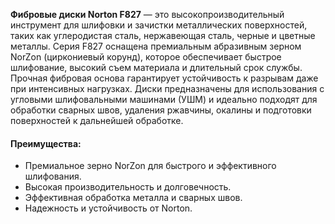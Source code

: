 **Фибровые диски Norton F827** — это высокопроизводительный инструмент для шлифовки и зачистки металлических поверхностей, таких как углеродистая сталь, нержавеющая сталь, черные и цветные металлы. Серия F827 оснащена премиальным абразивным зерном NorZon (циркониевый корунд), которое обеспечивает быстрое шлифование, высокий съем материала и длительный срок службы. Прочная фибровая основа гарантирует устойчивость к разрывам даже при интенсивных нагрузках. Диски предназначены для использования с угловыми шлифовальными машинами (УШМ) и идеально подходят для обработки сварных швов, удаления ржавчины, окалины и подготовки поверхностей к дальнейшей обработке.

#### Преимущества:

- Премиальное зерно NorZon для быстрого и эффективного шлифования.
- Высокая производительность и долговечность.
- Эффективная обработка металла и сварных швов.
- Надежность и устойчивость от Norton.
